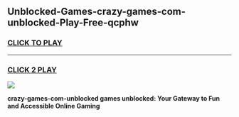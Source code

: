 
## Unblocked-Games-crazy-games-com-unblocked-Play-Free-qcphw
<h3>
<a href="https://premium76.site?title=crazy-games-com-unblocked&ref=12A">CLICK TO PLAY</a></h3>
<hr>

<h3>
<a href="https://premium76.site?title=crazy-games-com-unblocked&ref=12A">CLICK 2 PLAY</a>
  
</h3>

<a href="https://premium76.site?title=crazy-games-com-unblocked&ref=12A"><img src="https://clearcache.store/games.png"></a>


**crazy-games-com-unblocked games unblocked: Your Gateway to Fun and Accessible Online Gaming**
